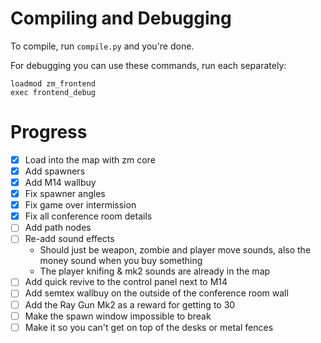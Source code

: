 # Compiling and Debugging
To compile, run `compile.py` and you're done.

For debugging you can use these commands, run each separately:
```
loadmod zm_frontend
exec frontend_debug
```

# Progress
- [x] Load into the map with zm core
- [x] Add spawners
- [x] Add M14 wallbuy
- [x] Fix spawner angles
- [x] Fix game over intermission
- [x] Fix all conference room details
- [ ] Add path nodes
- [ ] Re-add sound effects
	- Should just be weapon, zombie and player move sounds, also the money sound when you buy something
	- The player knifing & mk2 sounds are already in the map
- [ ] Add quick revive to the control panel next to M14
- [ ] Add semtex wallbuy on the outside of the conference room wall
- [ ] Add the Ray Gun Mk2 as a reward for getting to 30
- [ ] Make the spawn window impossible to break
- [ ] Make it so you can't get on top of the desks or metal fences